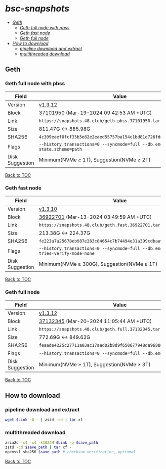 # *bsc-snapshots*


- *[Geth](#geth)*
    - *[Geth full node with pbss](#geth-full-node-with-pbss)*
    - *[Geth fast node](#geth-fast-node)*
    - *[Geth full node](#geth-full-node)*
- *[How to download](#how-to-download)*
    - *[pipeline download and extract](#pipeline-download-and-extract)*
    - *[multithreaded download](#multithreaded-download)*

## Geth
### Geth full node with pbss

| Field |Value |
| --- | --- |
| Version | [v1.3.12](https://github.com/bnb-chain/bsc/releases/tag/v1.3.12) |
| Block | [37101950](https://bscscan.com/block/37101950) (Mar-19-2024 09:42:53 AM +UTC) |
| Link | `https://snapshots.48.club/geth.pbss.37101950.tar.zst` |
| Size | 811.47G <-> 885.98G |
| SHA256 | `4c399eaef0fcf35b5e82e2eaed55757ba154c1bd81e726fde8314d23270578e8` |
| Flags | `--history.transactions=0 --syncmode=full --db.engine=pebble --state.scheme=path` |
| Disk Suggestion | Minimum(NVMe ≥ 1T), Suggestion(NVMe ≥ 2T)|

[Back to TOC](#bsc-snapshots)

### Geth fast node

| Field |Value |
| --- | --- |
| Version | [v1.3.10](https://github.com/bnb-chain/bsc/releases/tag/v1.3.10) |
| Block | [36922701](https://bscscan.com/block/36922701) (Mar-13-2024 03:49:59 AM +UTC) |
| Link | `https://snapshots.48.club/geth.fast.36922701.tar.zst` |
| Size | 213.38G <-> 224.37G |
| SHA256 | `fe223a7a25678eb987e283c84654c7b74494e31a399cdbaa93f0db06a6f4d24c` |
| Flags | `--history.transactions=0 --syncmode=full --db.engine=pebble --tries-verify-mode=none` |
| Disk Suggestion | Minimum(NVMe ≥ 300G), Suggestion(NVMe ≥ 1T)|

[Back to TOC](#bsc-snapshots)

### Geth full node

| Field |Value |
| --- | --- |
| Version | [v1.3.12](https://github.com/bnb-chain/bsc/releases/tag/v1.3.12) |
| Block | [37132345](https://bscscan.com/block/37132345) (Mar-20-2024 11:05:44 AM +UTC) |
| Link | `https://snapshots.48.club/geth.full.37132345.tar.zst` |
| Size | 772.69G <-> 849.62G |
| SHA256 | `feaade4225c27711a03ac17aad02b8d9f650677948da9688685c9b28658251e9` |
| Flags | `--history.transactions=0 --syncmode=full --db.engine=pebble` |
| Disk Suggestion | Minimum(NVMe ≥ 1T), Suggestion(NVMe ≥ 3T)|

[Back to TOC](#bsc-snapshots)

## How to download
### pipeline download and extract

```bash
wget $Link -O - | zstd -cd | tar xf -
```

### multithreaded download

```bash
aria2c -s4 -x4 -k1024M $Link -o $save_path
zstd -cd $save_path | tar xf -
openssl sha256 $save_path # checksum verification, optional
```

[Back to TOC](#bsc-snapshots)

